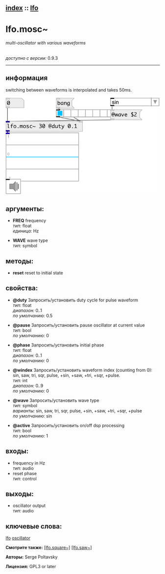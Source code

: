 [index](index.html) :: [lfo](category_lfo.html)
---

# lfo.mosc~

###### multi-oscillator with various waveforms

*доступно с версии:* 0.9.3

---


## информация
switching between waveforms is interpolated and takes 50ms.


[![example](../examples/img/lfo.mosc~.jpg)](../examples/pd/lfo.mosc~.pd)



## аргументы:

* **FREQ**
frequency<br>
_тип:_ float<br>
_единица:_ Hz<br>

* **WAVE**
wave type<br>
_тип:_ symbol<br>



## методы:

* **reset**
reset to initial state<br>




## свойства:

* **@duty** 
Запросить/установить duty cycle for pulse waveform<br>
_тип:_ float<br>
_диапазон:_ 0..1<br>
_по умолчанию:_ 0.5<br>

* **@pause** 
Запросить/установить pause oscillator at current value<br>
_тип:_ bool<br>
_по умолчанию:_ 0<br>

* **@phase** 
Запросить/установить initial phase<br>
_тип:_ float<br>
_диапазон:_ 0..1<br>
_по умолчанию:_ 0<br>

* **@windex** 
Запросить/установить waveform index (counting from 0): sin, saw, tri, sqr, pulse, +sin, +saw, +tri,
+sqr, +pulse.<br>
_тип:_ int<br>
_диапазон:_ 0..9<br>
_по умолчанию:_ 0<br>

* **@wave** 
Запросить/установить wave type<br>
_тип:_ symbol<br>
_варианты:_ sin, saw, tri, sqr, pulse, +sin, +saw, +tri, +sqr, +pulse<br>
_по умолчанию:_ sin<br>

* **@active** 
Запросить/установить on/off dsp processing<br>
_тип:_ bool<br>
_по умолчанию:_ 1<br>



## входы:

* frequency in Hz<br>
_тип:_ audio
* reset phase<br>
_тип:_ control



## выходы:

* oscillator output<br>
_тип:_ audio



## ключевые слова:

[lfo](keywords/lfo.html)
[oscillator](keywords/oscillator.html)



**Смотрите также:**
[\[lfo.square~\]](lfo.square~.html)
[\[lfo.saw~\]](lfo.saw~.html)




**Авторы:** Serge Poltavsky




**Лицензия:** GPL3 or later





